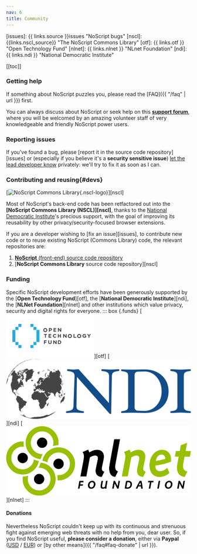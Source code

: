```yaml
---
nav: 6
title: Community
---
```


[issues]: {{ links.source }}issues "NoScript bugs"
[nscl]: {{links.nscl_source}} "The NoScript Commons Library"
[otf]: {{ links.otf }} "Open Technology Fund"
[nlnet]: {{ links.nlnet }} "NLnet Foundation"
[ndi]: {{ links.ndi }} "National Democratic Institute"

[[toc]]

### Getting help

If something about NoScript puzzles you, please read the [FAQ]({{ "/faq" | url }}) first.

You can always discuss about NoScript or seek help on this __[support forum](https://noscript.net/forum)__, where you will be welcomed by an amazing volunteer staff of very knowledgeable and friendly NoScript power users.

### Reporting issues

If you've found a bug, please [report it in the source code repository][issues] or (especially if you believe it's a __security sensitive issue__) [let the lead developer know](https://maone.net) privately: we'll try to fix it as soon as I can.

### __Contributing and reusing__{#devs}

[![NoScript Commons Library](https://noscript.net/commons-library/nscl-logo.png){.nscl-logo}][nscl]

Most of NoScript's back-end code has been retfactored out into the __[NoScript Commons Library (NSCL)][nscl]__, thanks to the [National Democratic Institute](https://www.ndi.org/)'s precious support, with the goal of improving its reusability by other privacy/security-focused browser extensions.

If you are a developer wishing to [fix an issue][issues], to contribute new code or to reuse existing NoScript (Commons Library) code, the relevant repositories are:

1. [__NoScript__ (front-end) source code repository]({{links.source}})
2. [__NoScript Commons Library__ source code repository][nscl]

### Funding
Specific  NoScript development efforts have been generously supported by the [__Open Technology Fund__][otf], the [__National Democratic Institute__][ndi], the [__NLNet Foundation__][nlnet] and other institutions which value privacy, security and digital rights for everyone.
::: box {.funds}
[![Open Technology Fund logo](/img/otf-logo.svg)][otf]
[![National Democratic Institute logo](/img/ndi-logo.svg)][ndi]
[![NLnet logo](/img/nlnet-logo.svg)][nlnet]
:::

#### Donations
Nevertheless NoScript couldn't keep up with its continuous and strenuous fight against emerging web threats with no help from you, dear user. So, if you find NoScript useful, __please consider a donation__, either via __Paypal__ ([USD]({{links.donate}}?c=USD) / [EUR]({{links.donate}}?c=EUR)) or [by other means]({{ "/faq#faq-donate" | url }}).
